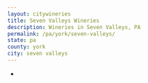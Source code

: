 ```yaml
---
layout: citywineries
title: Seven Valleys Wineries
description: Wineries in Seven Valleys, PA
permalink: /pa/york/seven-valleys/
state: pa
county: york
city: seven valleys
---
```

-
